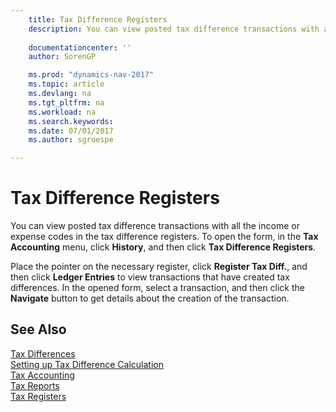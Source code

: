 ```yaml
---
    title: Tax Difference Registers 
    description: You can view posted tax difference transactions with all the income or expense codes in the tax difference registers. To open the form, in the **Tax Accounting** menu, click **History**, and then click **Tax Difference Registers**.
    
    documentationcenter: ''
    author: SorenGP

    ms.prod: "dynamics-nav-2017"
    ms.topic: article
    ms.devlang: na
    ms.tgt_pltfrm: na
    ms.workload: na
    ms.search.keywords:
    ms.date: 07/01/2017
    ms.author: sgroespe

---
```

# Tax Difference Registers
You can view posted tax difference transactions with all the income or expense codes in the tax difference registers. To open the form, in the **Tax Accounting** menu, click **History**, and then click **Tax Difference Registers**.  
  
 Place the pointer on the necessary register, click **Register Tax Diff.**, and then click **Ledger Entries** to view transactions that have created tax differences. In the opened form, select a transaction, and then click the **Navigate** button to get details about the creation of the transaction.  
  
## See Also  
 [Tax Differences](tax-differences.md)   
 [Setting up Tax Difference Calculation](setting-up-tax-difference-calculation.md)   
 [Tax Accounting](tax-accounting.md)   
 [Tax Reports](assetId:///e42ca8e7-1cee-4fb8-9f71-e596f29cabc3)   
 [Tax Registers](tax-registers.md)